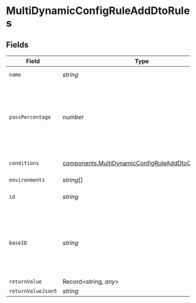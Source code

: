 # MultiDynamicConfigRuleAddDtoRules


## Fields

| Field                                                                                                                    | Type                                                                                                                     | Required                                                                                                                 | Description                                                                                                              |
| ------------------------------------------------------------------------------------------------------------------------ | ------------------------------------------------------------------------------------------------------------------------ | ------------------------------------------------------------------------------------------------------------------------ | ------------------------------------------------------------------------------------------------------------------------ |
| `name`                                                                                                                   | *string*                                                                                                                 | :heavy_check_mark:                                                                                                       | The name of this rule.                                                                                                   |
| `passPercentage`                                                                                                         | *number*                                                                                                                 | :heavy_check_mark:                                                                                                       | Of the users that meet the conditions of this rule, what percent should return true.                                     |
| `conditions`                                                                                                             | [components.MultiDynamicConfigRuleAddDtoConditions](../../models/components/multidynamicconfigruleadddtoconditions.md)[] | :heavy_check_mark:                                                                                                       | An array of Condition objects.                                                                                           |
| `environments`                                                                                                           | *string*[]                                                                                                               | :heavy_minus_sign:                                                                                                       | N/A                                                                                                                      |
| `id`                                                                                                                     | *string*                                                                                                                 | :heavy_minus_sign:                                                                                                       | The Statsig ID of this rule.                                                                                             |
| `baseID`                                                                                                                 | *string*                                                                                                                 | :heavy_minus_sign:                                                                                                       | The base ID of this rule, i.e. without any added metadata. Will remain the exact same throughout                         |
| `returnValue`                                                                                                            | Record<string, *any*>                                                                                                    | :heavy_minus_sign:                                                                                                       | N/A                                                                                                                      |
| `returnValueJson5`                                                                                                       | *string*                                                                                                                 | :heavy_minus_sign:                                                                                                       | N/A                                                                                                                      |